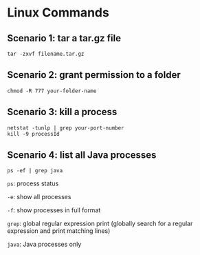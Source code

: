 # Linux Commands

## Scenario 1: tar a tar.gz file
```
tar -zxvf filename.tar.gz
```

## Scenario 2: grant permission to a folder
```
chmod -R 777 your-folder-name
```

## Scenario 3: kill a process
```
netstat -tunlp | grep your-port-number
kill -9 processId
```

## Scenario 4: list all Java processes
```
ps -ef | grep java
```

`ps`: process status

`-e`: show all processes

`-f`: show processes in full format

`grep`: global regular expression print (globally search for a regular expression and print matching lines)

`java`: Java processes only